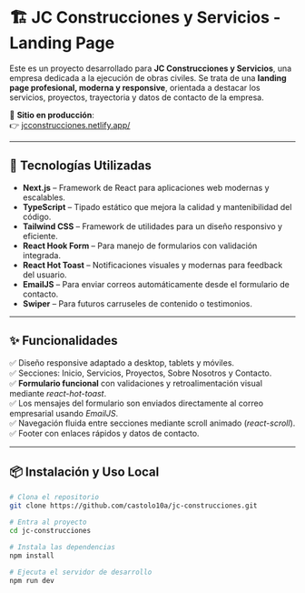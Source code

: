 # 🏗️ JC Construcciones y Servicios - Landing Page

Este es un proyecto desarrollado para **JC Construcciones y Servicios**, una empresa dedicada a la ejecución de obras civiles. Se trata de una **landing page profesional, moderna y responsive**, orientada a destacar los servicios, proyectos, trayectoria y datos de contacto de la empresa.

🔗 **Sitio en producción**:  
👉 [jcconstrucciones.netlify.app/](https://jc-construcciones.netlify.app/)

---

## 🚀 Tecnologías Utilizadas

- **Next.js** – Framework de React para aplicaciones web modernas y escalables.
- **TypeScript** – Tipado estático que mejora la calidad y mantenibilidad del código.
- **Tailwind CSS** – Framework de utilidades para un diseño responsivo y eficiente.
- **React Hook Form** – Para manejo de formularios con validación integrada.
- **React Hot Toast** – Notificaciones visuales y modernas para feedback del usuario.
- **EmailJS** – Para enviar correos automáticamente desde el formulario de contacto.
- **Swiper** – Para futuros carruseles de contenido o testimonios.

---

## ✨ Funcionalidades

✅ Diseño responsive adaptado a desktop, tablets y móviles.  
✅ Secciones: Inicio, Servicios, Proyectos, Sobre Nosotros y Contacto.  
✅ **Formulario funcional** con validaciones y retroalimentación visual mediante _react-hot-toast_.  
✅ Los mensajes del formulario son enviados directamente al correo empresarial usando _EmailJS_.  
✅ Navegación fluida entre secciones mediante scroll animado (_react-scroll_).  
✅ Footer con enlaces rápidos y datos de contacto.

---

## 📦 Instalación y Uso Local

```bash
# Clona el repositorio
git clone https://github.com/castolo10a/jc-construcciones.git

# Entra al proyecto
cd jc-construcciones

# Instala las dependencias
npm install

# Ejecuta el servidor de desarrollo
npm run dev
